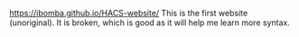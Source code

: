 https://ibomba.github.io/HACS-website/
This is the first website (unoriginal). It is broken, which is good as it will help me learn more syntax.
